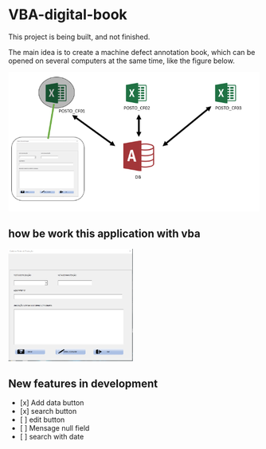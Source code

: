 # VBA-digital-book

This project is being built, and not finished.

The main idea is to create a machine defect annotation book, which can be opened on several computers at the same time, like the figure below.


![github](https://github.com/joaoguilmo/VBA-digital-book/blob/main/img/fig1.PNG "Example Idea")


how be work this application with vba
-------------------------------------

<img src="https://github.com/joaoguilmo/VBA-digital-book/blob/main/img/example.gif" width = "250">


New features in development 
--------------------------------------

- \[x]  Add data button
- \[x]  search button
- \[ ]  edit button
- \[ ]  Mensage null field
- \[ ]  search with date